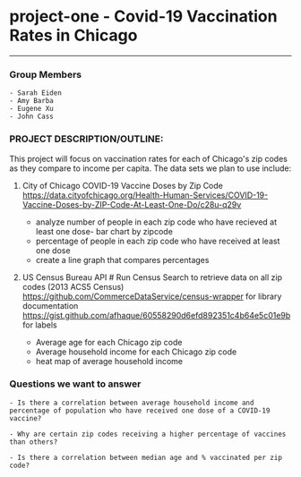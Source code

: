 # project-one - Covid-19 Vaccination Rates in Chicago
-----------------------------------------

### Group Members 
    - Sarah Eiden
    - Amy Barba
    - Eugene Xu 
    - John Cass

### PROJECT DESCRIPTION/OUTLINE:
This project will focus on vaccination rates for each of Chicago's zip codes as they compare to income per capita. 
The data sets we plan to use include:

1. City of Chicago COVID-19 Vaccine Doses by Zip Code https://data.cityofchicago.org/Health-Human-Services/COVID-19-Vaccine-Doses-by-ZIP-Code-At-Least-One-Do/c28u-q29v
    - analyze number of people in each zip code who have recieved at least one dose- bar chart by zipcode
    - percentage of people in each zip code who have received at least one dose
    - create a line graph that compares percentages


2. US Census Bureau API # Run Census Search to retrieve data on all zip codes (2013 ACS5 Census)
https://github.com/CommerceDataService/census-wrapper for library documentation
https://gist.github.com/afhaque/60558290d6efd892351c4b64e5c01e9b for labels
    - Average age for each Chicago zip code
    - Average household income for each Chicago zip code
    - heat map of average household income

### Questions we want to answer

    - Is there a correlation between average household income and percentage of population who have received one dose of a COVID-19 vaccine?

    - Why are certain zip codes receiving a higher percentage of vaccines than others? 
    
    - Is there a correlation between median age and % vaccinated per zip code? 
    
    

